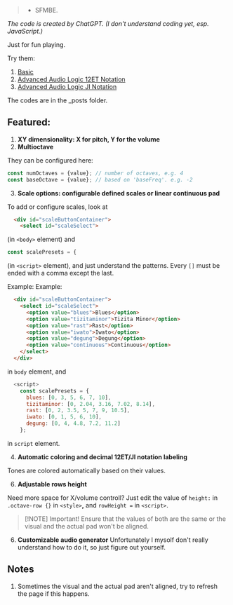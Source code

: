 > - SFMBE.

*The code is created by ChatGPT. (I don't understand coding yet, esp. JavaScript.)*

Just for fun playing.

Try them:
1. [Basic](https://codineslifen.github.io/MusicTouchpad-XY-Multioctave-w-Continuous-CustomizableScales-12ETandJINotation-AutomaticallyColored/2025/05/10/basic.html)
2. [Advanced Audio Logic 12ET Notation](https://codineslifen.github.io/MusicTouchpad-XY-Multioctave-w-Continuous-CustomizableScales-12ETandJINotation-AutomaticallyColored/2025/06/15/advancedaudio12et.html)
3. [Advanced Audio Logic JI Notation](https://codineslifen.github.io/MusicTouchpad-XY-Multioctave-w-Continuous-CustomizableScales-12ETandJINotation-AutomaticallyColored/2025/06/15/advancedaudiojust.html)

The codes are in the _posts folder.

## Featured:
1. **XY dimensionality: X for pitch, Y for the volume**
2. **Multioctave**

They can be configured here:
```js
const numOctaves = {value}; // number of octaves, e.g. 4
const baseOctave = {value}; // based on 'baseFreq'. e.g. -2
```
3. **Scale options: configurable defined scales or linear continuous pad**

To add or configure scales, look at
```html
  <div id="scaleButtonContainer">
    <select id="scaleSelect">
```
(in `<body>` element) and
```js
const scalePresets = {
```
(in `<script>` element), and just understand the patterns. Every `[]` must be ended with a comma except the last.

Example:
Example:
```html
  <div id="scaleButtonContainer">
    <select id="scaleSelect">
      <option value="blues">Blues</option>
      <option value="tizitaminor">Tizita Minor</option>
      <option value="rast">Rast</option>
      <option value="iwato">Iwato</option>
      <option value="degung">Degung</option>
      <option value="continuous">Continuous</option>
    </select>
  </div>
```
in `body` element, and
```js
  <script>
    const scalePresets = {
      blues: [0, 3, 5, 6, 7, 10],
      tizitaminor: [0, 2.04, 3.16, 7.02, 8.14],
      rast: [0, 2, 3.5, 5, 7, 9, 10.5],
      iwato: [0, 1, 5, 6, 10],
      degung: [0, 4, 4.8, 7.2, 11.2]
    };
```
in `script` element.

4. **Automatic coloring and decimal 12ET/JI notation labeling**

Tones are colored automatically based on their values.

6. **Adjustable rows height**

Need more space for X/volume controll? Just edit the value of `height:` in `.octave-row {}` in `<style>`**,** and `rowHeight =` in `<script>`.
> [!NOTE] Important!
> Ensure that the values of both are the same or the visual and the actual pad won't be aligned.

6. **Customizable audio generator**
Unfortunately I mysolf don't really understand how to do it, so just figure out yourself.

## Notes
1. Sometimes the visual and the actual pad aren't aligned, try to refresh the page if this happens.
